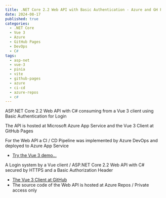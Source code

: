 ```yaml
---
title: .NET Core 2.2 Web API with Basic Authentication - Azure and GH Pages 
date: 2024-08-17
published: true
categories:
  - .NET Core
  - Vue 3
  - Azure
  - GitHub Pages
  - DevOps
  - C#  
tags:
  - asp-net
  - vue-3
  - pinia
  - vite
  - github-pages
  - azure
  - ci-cd
  - azure-repos
  - c#
---
```



ASP.NET Core 2.2 Web API with C# consuming from a Vue 3 client using Basic Authentication for Login

The API is hosted at Microsoft Azure App Service and the Vue 3 Client at GitHub Pages 

For the Web API a CI / CD Pipeline was implemented by Azure DevOps and deployed to Azure App Service

<ul>
<li>
<a href="https://persteenolsen.github.io/vue-3-basic-auth-gh-pages-client/" target="_blank" title="Basic Authentication by Vue 3">Try the Vue 3 demo...</a>
</li>

</ul>

<p>A Login system by a Vue client / ASP.NET Core 2.2 Web API with C# secured by HTTPS and a Basic Authorization Header</p>

<ul>

<li><a href="https://github.com/persteenolsen/vue-3-basic-auth-gh-pages-client" target="_blank">The Vue 3 Client at GitHub</a></li>
<li>The source code of the Web API is hosted at Azure Repos / Private access only</li>
</ul>
